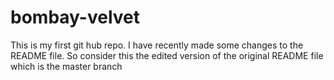 # bombay-velvet
This is my first git hub repo. I have recently made some changes to the README file. So consider this the edited version of the original README file which is the master branch
